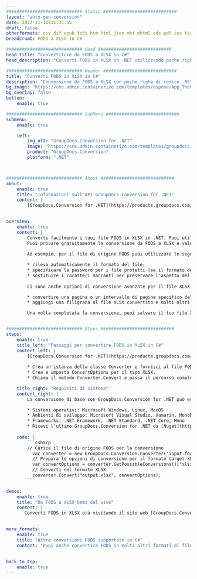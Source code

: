 ```yaml
---
############################# Static ############################
layout: "auto-gen-conversion"
date: 2022-11-11T11:35:55
draft: false
otherformats: csv dif epub fods htm html json mht mhtml ods pdf sxc tex tsv xlam xls xlsb xlsm xlsx xlt xltm xltx xml xps
breadcrumb: FODS a XLSX in C#

############################# Head ############################
head_title: "Convertitore da FODS a XLSX in C#"
head_description: "Converti FODS in XLSX in .NET utilizzando poche righe di codice. Utilizza l'API di conversione dei documenti di GroupDocs per convertire oltre 160 formati di file."

############################# Header ############################
title: "Converti FODS in XLSX in C#"
description: "Conversione da FODS a XLSX con poche righe di codice .NET"
bg_image: "https://cms.admin.containerize.com/templates/aspose/App_Themes/V3/images/bg/header1.png"
bg_overlay: false
button:
    enable: true

############################# SubMenu ############################
submenu:
    enable: true

    left:
        img_alt: "GroupDocs.Conversion for .NET"
        image: "https://cms.admin.containerize.com/templates/groupdocs/images/product-logos/90x90-noborder/groupdocs-conversion-net.png"
        product: "GroupDocs.Conversion"
        platform: ".NET"



############################# About ############################
about:
    enable: true
    title: "Informazioni sull'API GroupDocs.Conversion for .NET"
    content: |
        [GroupDocs.Conversion for .NET](https://products.groupdocs.com/conversion/net/) può essere utilizzato per convertire Microsoft Word, Excel, PowerPoint, PDF, Visio e altri formati. GroupDocs.Conversion è un'API standalone adatta per sistemi interni e back-end in cui sono richieste prestazioni elevate. Non dipende da alcun software come Microsoft o Open Office.
    

overview:
    enable: true
    content: |
        Converti facilmente i tuoi file FODS in XLSX in .NET. Puoi utilizzare solo un paio di righe di codice C# in qualsiasi piattaforma a tua scelta come: Windows, Linux, macOS.
        Puoi provare gratuitamente la conversione da FODS a XLSX e valutare la qualità dei risultati della conversione. Insieme a semplici scenari di conversione di file, puoi provare opzioni più avanzate per caricare il file di origine FODS e per salvare il risultato di output XLSX. 
        
        Ad esempio, per il file di origine FODS puoi utilizzare le seguenti opzioni di caricamento:

        * rileva automaticamente il formato del file;
        * specificare la password per i file protetti (se il formato del file lo supporta);
        * sostituire i caratteri mancanti per preservare l'aspetto del documento.
        
        Ci sono anche opzioni di conversione avanzate per il file XLSX:

        * convertire una pagina o un intervallo di pagine specifico del documento;
        * aggiungi una filigrana al file XLSX convertito e molti altri.

        Una volta completata la conversione, puoi salvare il tuo file XLSX nel percorso del file locale o in qualsiasi archivio di terze parti come FTP, Amazon S3, Google Drive, Dropbox ecc. Nota: per convertire FODS in {{ TO}} non è necessario alcun software aggiuntivo installato, come MS Office, Open Office, Adobe Acrobat Reader ecc.


############################# Steps ############################
steps:
    enable: true
    title_left: "Passaggi per convertire FODS in XLSX in C#"
    content_left: |
        [GroupDocs.Conversion for .NET](https://products.groupdocs.com/conversion/net/) consente agli sviluppatori di convertire facilmente un file FODS in XLSX con poche righe di codice.
        
        * Crea un'istanza della classe Converter e fornisci al file FODS il percorso completo
        * Crea e imposta ConvertOptions per il tipo XLSX.
        * Chiama il metodo Converter.Convert e passa il percorso completo e il formato (XLSX) come parametro

    title_right: "Requisiti di sistema"
    content_right: |
        La conversione di base con GroupDocs.Conversion for .NET può essere eseguita in pochi semplici passaggi. Le nostre API sono supportate su tutte le principali piattaforme e sistemi operativi. Prima di eseguire il codice seguente, assicurati di avere i seguenti prerequisiti installati sul tuo sistema.

        * Sistemi operativi: Microsoft Windows, Linux, MacOS
        * Ambienti di sviluppo: Microsoft Visual Studio, Xamarin, MonoDevelop
        * Frameworks: .NET Framework, .NET Standard, .NET Core, Mono
        * Ricevi l'ultimo GroupDocs.Conversion for .NET da [Nuget](https://www.nuget.org/packages/groupdocs.conversion)
         
    code: |
        ```csharp    
        // Carica il file di origine FODS per la conversione
          var converter = new GroupDocs.Conversion.Converter("input.fods");
          // Prepara le opzioni di conversione per il formato target XLSX
          var convertOptions = converter.GetPossibleConversions()["xlsx"].ConvertOptions;
          // Converti nel formato XLSX
          converter.Convert("output.xlsx", convertOptions);
        ```

demos:
    enable: true
    title: "Da FODS a XLSX Demo dal vivo"
    content: |
       Converti FODS in XLSX ora visitando il sito web [GroupDocs.Conversion App](https://products.groupdocs.app/conversion/family). La demo online presenta i seguenti vantaggi
          

more_formats:
    enable: true
    title: "Altre conversioni FODS supportate in C#"
    content: "Puoi anche convertire FODS in molti altri formati di file. Si prega di consultare l'elenco di seguito."
       
       
back_to_top:
    enable: true
---
```


